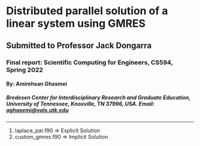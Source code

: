 # Distributed parallel solution of a linear system using GMRES
## Submitted to Professor Jack Dongarra
### Final report: Scientific Computing for Engineers, CS594, Spring 2022
#### By: Amirehsan Ghasmei
##### Bredesen Center for Interdisciplinary Research and Graduate Education, University of Tennessee, Knoxville, TN 37996, USA. Email: aghasemi@vols.utk.edu
---

1)  laplace_par.f90  => Explicit Solution
2)  custom_gmres.f90 => Implicit Solution
